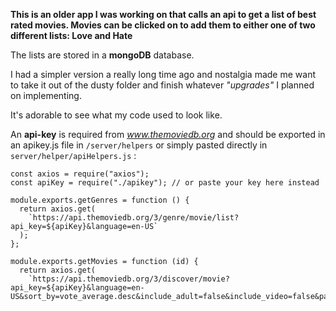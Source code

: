 **This is an older app I was working on that calls an api to get a list of best rated movies. Movies can be clicked on to add them to either one of two different lists: Love and Hate**

The lists are stored in a **mongoDB** database.

I had a simpler version a really long time ago and nostalgia made me want to take it out of the dusty folder and finish whatever _"upgrades"_ I planned on implementing.

It's adorable to see what my code used to look like.

An **api-key** is required from *www.themoviedb.org* and should be exported in an apikey.js file in `/server/helpers` or simply pasted directly in `server/helper/apiHelpers.js` :

```
const axios = require("axios");
const apiKey = require("./apikey"); // or paste your key here instead

module.exports.getGenres = function () {
  return axios.get(
    `https://api.themoviedb.org/3/genre/movie/list?api_key=${apiKey}&language=en-US`
  );
};

module.exports.getMovies = function (id) {
  return axios.get(
    `https://api.themoviedb.org/3/discover/movie?api_key=${apiKey}&language=en-US&sort_by=vote_average.desc&include_adult=false&include_video=false&page=1&vote_count.gte=100&with_genres=${id}`
```
